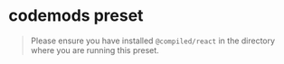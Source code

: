 # codemods preset

> Please ensure you have installed `@compiled/react` in the directory where you are running this preset.
